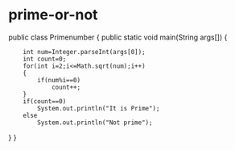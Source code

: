 # prime-or-not
public class Primenumber {
	public static void main(String args[])
	{
		
		int num=Integer.parseInt(args[0]);
		int count=0;
		for(int i=2;i<=Math.sqrt(num);i++)
		{
			if(num%i==0)
				count++;
		}
		if(count==0)
			System.out.println("It is Prime");
		else
			System.out.println("Not prime");
		


}
}
